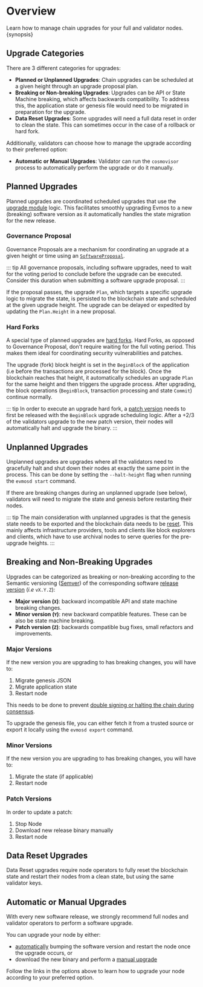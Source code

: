 <!--
order: 1
-->

# Overview

Learn how to manage chain upgrades for your full and validator nodes. {synopsis}

## Upgrade Categories

There are 3 different categories for upgrades:

- **Planned or Unplanned Upgrades**: Chain upgrades can be scheduled at a given
  height through an upgrade proposal plan.
- **Breaking or Non-breaking Upgrades**: Upgrades can be API or State Machine
  breaking, which affects backwards compatibility. To address this, the
  application state or genesis file would need to be migrated in preparation for
  the upgrade.
- **Data Reset Upgrades**: Some upgrades will need a full data reset in order to
  clean the state. This can sometimes occur in the case of a rollback or hard
  fork.

Additionally, validators can choose how to manage the upgrade according to their
preferred option:

- **Automatic or Manual Upgrades**: Validator can run the `cosmovisor` process
  to automatically perform the upgrade or do it manually.

## Planned Upgrades

Planned upgrades are coordinated scheduled upgrades that use the
[upgrade module](https://docs.evmos.org/modules/upgrade/) logic. This
facilitates smoothly upgrading Evmos to a new (breaking) software version as it
automatically handles the state migration for the new release.

### Governance Proposal

Governance Proposals are a mechanism for coordinating an upgrade at a given
height or time using an
[`SoftwareProposal`](https://docs.evmos.org/modules/upgrade/01\_concepts.html#proposal).

::: tip All governance proposals, including software upgrades, need to wait for
the voting period to conclude before the upgrade can be executed. Consider this
duration when submitting a software upgrade proposal. :::

If the proposal passes, the upgrade `Plan`, which targets a specific upgrade
logic to migrate the state, is persisted to the blockchain state and scheduled
at the given upgrade height. The upgrade can be delayed or expedited by updating
the `Plan.Height` in a new proposal.

### Hard Forks

A special type of planned upgrades are [hard forks](./hard_fork.md). Hard Forks,
as opposed to Governance Proposal, don't require waiting for the full voting
period. This makes them ideal for coordinating security vulnerabilities and
patches.

The upgrade (fork) block height is set in the `BeginBlock` of the application
(i.e before the transactions are processed for the block). Once the blockchain
reaches that height, it automatically schedules an upgrade `Plan` for the same
height and then triggers the upgrade process. After upgrading, the block
operations (`BeginBlock`, transaction processing and state `Commit`) continue
normally.

::: tip In order to execute an upgrade hard fork, a
[patch version](#patch-versions) needs to first be released with the
`BeginBlock` upgrade scheduling logic. After a +2/3 of the validators upgrade to
the new patch version, their nodes will automatically halt and upgrade the
binary. :::

## Unplanned Upgrades

Unplanned upgrades are upgrades where all the validators need to gracefully halt
and shut down their nodes at exactly the same point in the process. This can be
done by setting the `--halt-height` flag when running the `evmosd start`
command.

If there are breaking changes during an unplanned upgrade (see below),
validators will need to migrate the state and genesis before restarting their
nodes.

::: tip The main consideration with unplanned upgrades is that the genesis state
needs to be exported and the blockchain data needs to be
[reset](#data-reset-upgrades). This mainly affects infrastructure providers,
tools and clients like block explorers and clients, which have to use archival
nodes to serve queries for the pre-upgrade heights. :::

## Breaking and Non-Breaking Upgrades

Upgrades can be categorized as breaking or non-breaking according to the
Semantic versioning ([Semver](https://semver.org/)) of the corresponding
software [release version](https://github.com/evmos/evmos/releases) (*i.e*
`vX.Y.Z`):

- **Major version (`X`)**: backward incompatible API and state machine breaking
  changes.
- **Minor version (`Y`)**: new backward compatible features. These can be also
  be state machine breaking.
- **Patch version (`Z`)**: backwards compatible bug fixes, small refactors and
  improvements.

### Major Versions

If the new version you are upgrading to has breaking changes, you will have to:

1. Migrate genesis JSON
2. Migrate application state
3. Restart node

This needs to be done to prevent
[double signing or halting the chain during consensus](https://docs.tendermint.com/master/spec/consensus/signing.html#double-signing).

To upgrade the genesis file, you can either fetch it from a trusted source or
export it locally using the `evmosd export` command.

### Minor Versions

If the new version you are upgrading to has breaking changes, you will have to:

1. Migrate the state (if applicable)
2. Restart node

### Patch Versions

In order to update a patch:

1. Stop Node
2. Download new release binary manually
3. Restart node

## Data Reset Upgrades

Data Reset upgrades require node operators to fully reset the blockchain state
and restart their nodes from a clean state, but using the same validator keys.

## Automatic or Manual Upgrades

With every new software release, we strongly recommend full nodes and validator
operators to perform a software upgrade.

You can upgrade your node by either:

- [automatically](./automated.md) bumping the software version and restart the
  node once the upgrade occurs, or
- download the new binary and perform a [manual upgrade](./manual.md)

Follow the links in the options above to learn how to upgrade your node
according to your preferred option.
